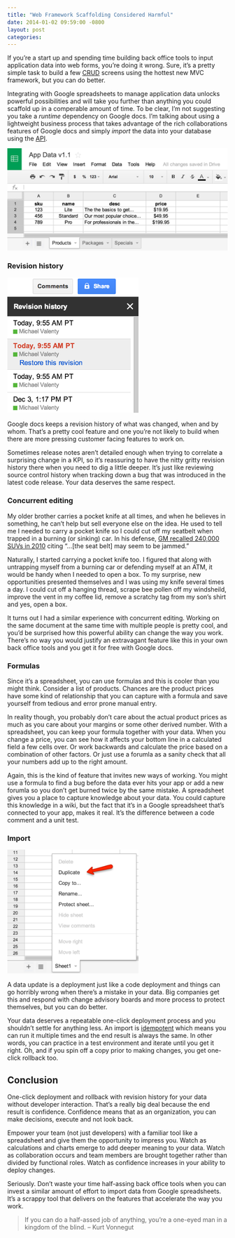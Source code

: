 ```yaml
---
title: "Web Framework Scaffolding Considered Harmful"
date: 2014-01-02 09:59:00 -0800
layout: post
categories:
---
```


If you’re a start up and spending time building back office tools to input application data into web forms, you’re doing it wrong. Sure, it’s a pretty simple task to build a few [CRUD](http://en.wikipedia.org/wiki/Create,_read,_update_and_delete) screens using the hottest new MVC framework, but you can do better.

Integrating with Google spreadsheets to manage application data unlocks powerful possibilities and will take you further than anything you could scaffold up in a comperable amount of time. To be clear, I’m not suggesting you take a *runtime* dependency on Google docs. I’m talking about using a lightweight business process that takes advantage of the rich collaborations features of Google docs and simply *import* the data into your database using the [API](https://developers.google.com/google-apps/spreadsheets/).

<img src="/images/posts/example_sp3.png" width="600">

<div style="clear:both;"></div>

### Revision history

<img class="right" src="/images/posts/example_rev.png" width="300">

Google docs keeps a revision history of what was changed, when and by whom. That’s a pretty cool feature and one you’re not likely to build when there are more pressing customer facing features to work on.

Sometimes release notes aren’t detailed enough when trying to correlate a surprising change in a KPI, so it’s reassuring to have the nitty gritty revision history there when you need to dig a little deeper. It’s just like reviewing source control history when tracking down a bug that was introduced in the latest code release. Your data deserves the same respect.

### Concurrent editing

My older brother carries a pocket knife at all times, and when he believes in something, he can’t help but sell everyone else on the idea. He used to tell me I needed to carry a pocket knife so I could cut off my seatbelt when trapped in a burning (or sinking) car. In his defense, [GM recalled 240,000 SUVs in 2010](http://money.cnn.com/2010/08/17/autos/gm_recall/index.htm) citing “…[the seat belt] may seem to be jammed.”

Naturally, I started carrying a pocket knife too. I figured that along with untrapping myself from a burning car or defending myself at an ATM, it would be handy when I needed to open a box. To my surprise, new opportunities presented themselves and I was using my knife several times a day. I could cut off a hanging thread, scrape bee pollen off my windsheild, improve the vent in my coffee lid, remove a scratchy tag from my son’s shirt and yes, open a box.

It turns out I had a similar experience with concurrent editing. Working on the same document at the same time with multiple people is pretty cool, and you’d be surprised how this powerful ability can change the way you work. There’s no way you would justify an extravagant feature like this in your own back office tools and you get it for free with Google docs.

### Formulas

Since it’s a spreadsheet, you can use formulas and this is cooler than you might think. Consider a list of products. Chances are the product prices have some kind of relationship that you can capture with a formula and save yourself from tedious and error prone manual entry.

In reality though, you probably don’t care about the actual product prices as much as you care about your margins or some other derived number. With a spreadsheet, you can keep your formula together with your data. When you change a price, you can see how it affects your bottom line in a calculated field a few cells over. Or work backwards and calculate the price based on a combination of other factors. Or just use a forumla as a sanity check that all your numbers add up to the right amount.

Again, this is the kind of feature that invites new ways of working. You might use a formula to find a bug before the data ever hits your app or add a new forumla so you don’t get burned twice by the same mistake. A spreadsheet gives you a place to capture knowledge about your data. You could capture this knowledge in a wiki, but the fact that it’s in a Google spreadsheet that’s connected to your app, makes it real. It’s the difference between a code comment and a unit test.

### Import

<img class="right" src="/images/posts/example_dup.png" width="300">

A data update is a deployment just like a code deployment and things can go horribly wrong when there’s a mistake in your data. Big companies get this and respond with change advisory boards and more process to protect themselves, but you can do better.

Your data deserves a repeatable one-click deployment process and you shouldn’t settle for anything less. An import is [idempotent](http://en.wikipedia.org/wiki/Idempotence) which means you can run it multiple times and the end result is always the same. In other words, you can practice in a test environment and iterate until you get it right. Oh, and if you spin off a copy prior to making changes, you get one-click rollback too.

## Conclusion

One-click deployment and rollback with revision history for your data without developer interaction. That’s a really big deal because the end result is confidence. Confidence means that as an organization, you can make decisions, execute and not look back.

Empower your team (not just developers) with a familiar tool like a spreadsheet and give them the opportunity to impress you. Watch as calculations and charts emerge to add deeper meaning to your data. Watch as collaboration occurs and team members are brought together rather than divided by functional roles. Watch as confidence increases in your ability to deploy changes.

Seriously. Don’t waste your time half-assing back office tools when you can invest a similar amount of effort to import data from Google spreadsheets. It’s a scrappy tool that delivers on the features that accelerate the way you work.

<div style="clear:both;"></div>

> If you can do a half-assed job of anything, you’re a one-eyed man in a kingdom of the blind. – Kurt Vonnegut
